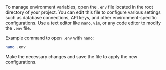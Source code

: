 To manage environment variables, open the `.env` file located in the root directory of your project. You can edit this file to configure various settings such as database connections, API keys, and other environment-specific configurations. Use a text editor like `nano`, `vim`, or any code editor to modify the `.env` file.

Example command to open `.env` with `nano`:

```bash
nano .env
```

Make the necessary changes and save the file to apply the new configurations.
